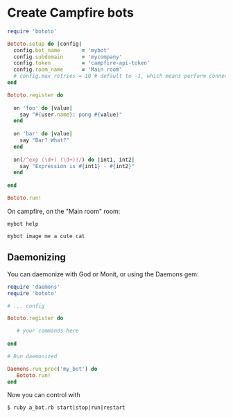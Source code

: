 # Create Campfire bots

```ruby
require 'bototo'

Bototo.setup do |config|
  config.bot_name       = 'mybot'
  config.subdomain      = 'mycompany'
  config.token          = 'campfire-api-token'
  config.room_name      = 'Main room'
  # config.max_retries = 10 # default to -1, which means perform connection retries on drop forever.
end

Bototo.register do
  
  on 'foo' do |value|
    say "#{user.name}: pong #{value}"
  end
  
  on 'bar' do |value|
    say "Bar? What?"
  end
  
  on(/^exp (\d+) (\d+)?/) do |int1, int2|
    say "Expression is #{int1} - #{int2}"
  end
  
end

Bototo.run!
```

On campfire, on the "Main room" room:

    mybot help
    
    mybot image me a cute cat
    
## Daemonizing

You can daemonize with God or Monit, or using the Daemons gem:

```ruby
require 'daemons'
require 'bototo'

# ... config

Bototo.register do

   # your commands here
   
end

# Run daemonized

Daemons.run_proc('my_bot') do
   Bototo.run!
end
```

Now you can control with

    $ ruby a_bot.rb start|stop|run|restart
